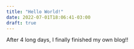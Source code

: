 ```yaml
---
title: "Hello World!"
date: 2022-07-01T18:06:41-03:00
draft: true
---
```


After 4 long days, I finally finished my own blog!!